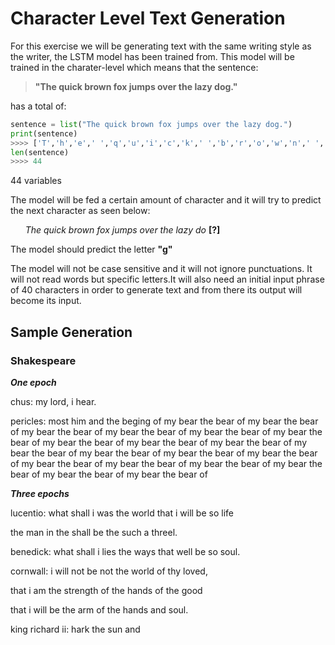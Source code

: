 # Character Level Text Generation

For this exercise we will be generating text with the same writing style as the writer, the LSTM model has been trained from. This model will be trained in the charater-level which means that the sentence: 
>**"The quick brown fox jumps over the lazy dog."**

has a total of:

```python
sentence = list("The quick brown fox jumps over the lazy dog.")
print(sentence)
>>>> ['T','h','e',' ','q','u','i','c','k',' ','b','r','o','w','n',' ','f', 'o','x',' ','j','u','m','p','s',' ','o', 'v','e', 'r',' ','t','h','e',' ','l','a','z','y',' ','d','o','g','.']
len(sentence)
>>>> 44
```
44 variables

The model will be fed a certain amount of character and it will try to predict the next character as seen below:

&nbsp;&nbsp;&nbsp;&nbsp;&nbsp;&nbsp;<i>The quick brown fox jumps over the lazy do </i>**[?]**

The model should predict the letter **"g"**


The model will not be case sensitive and it will not ignore punctuations. It will not read words but specific letters.It will also need an initial input phrase of 40 characters in order to generate text and from there its output will become its input.

## Sample Generation

### Shakespeare
***One epoch***

chus:
my lord, i hear.

pericles:
most him and the beging of my bear the bear of my bear the bear of my bear the bear of my bear the bear of my bear the bear of my bear the bear of my bear the bear of my bear the bear of my bear the bear of my bear the bear of my bear the bear of my bear the bear of my bear the bear of my bear the bear of my bear the bear of my bear the bear of my bear the bear of my bear the bear of my bear the bear of

***Three epochs***

lucentio:
what shall i was the world that i will be so life

the man in the shall be the such a threel.

benedick:
what shall i lies the ways that well be so soul.

cornwall:
i will not be not the world of thy loved,

that i am the strength of the hands of the good

that i will be the arm of the hands and soul.

king richard ii:
hark the sun and

